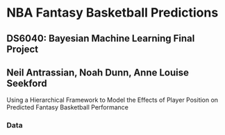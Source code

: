 # NBA Fantasy Basketball Predictions  
## DS6040: Bayesian Machine Learning Final Project 

## Neil Antrassian, Noah Dunn, Anne Louise Seekford  

Using a Hierarchical Framework to Model the Effects of Player Position on Predicted Fantasy Basketball Performance 

### Data



